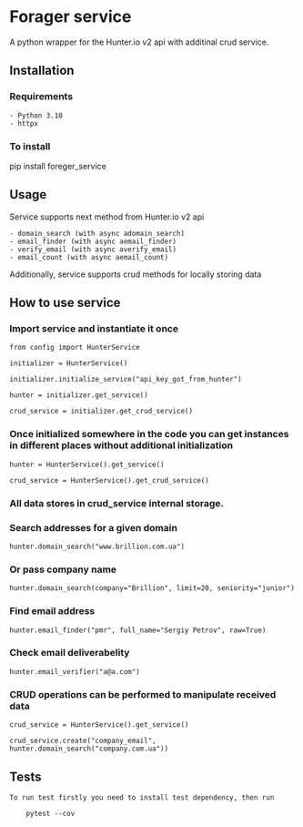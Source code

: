 # Forager service

A python wrapper for the Hunter.io v2 api with additinal crud service.

## Installation

### Requirements

    - Python 3.10
    - httpx

### To install

   pip install foreger_service

## Usage

Service supports next method from Hunter.io v2 api

    - domain_search (with async adomain_search)
    - email_finder (with async aemail_finder)
    - verify_email (with async averify_email)
    - email_count (with async aemail_count)
    
Additionally, service supports crud methods for locally storing data

## How to use service

### Import service and instantiate it once

    from config import HunterService

    initializer = HunterService()

    initializer.initialize_service("api_key_got_from_hunter")

    hunter = initializer.get_service()

    crud_service = initializer.get_crud_service()

### Once initialized somewhere in the code you can get instances in different places without additional initialization

    hunter = HunterService().get_service()

    crud_service = HunterService().get_crud_service()

### All data stores in crud_service internal storage.

### Search addresses for a given domain

    hunter.domain_search("www.brillion.com.ua")

### Or pass company name

    hunter.domain_search(company="Brillion", limit=20, seniority="junior")

### Find email address

    hunter.email_finder("pmr", full_name="Sergiy Petrov", raw=True)

### Check email deliverabelity

    hunter.email_verifier("a@a.com")

### CRUD operations can be performed to manipulate received data

    crud_service = HunterService().get_service()

    crud_service.create("company_email", hunter.domain_search("company.com.ua"))

## Tests

    To run test firstly you need to install test dependency, then run

        pytest --cov
